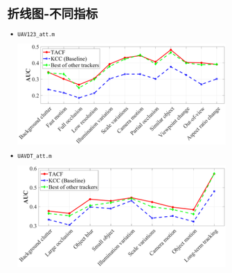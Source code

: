 # 折线图-不同指标

- `UAV123_att.m`

  ![UAV123_att](./UAV123_att.png)

- `UAVDT_att.m`

  ![UAVDT_att](./UAVDT_att.png)